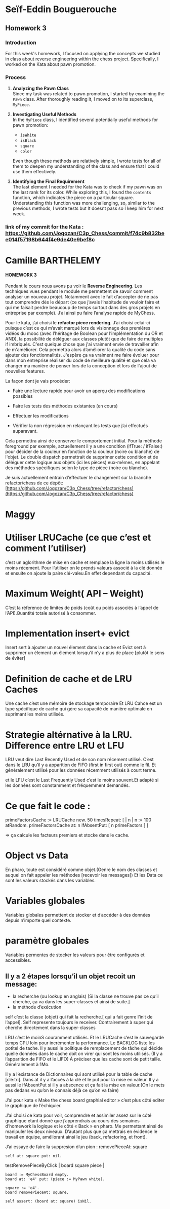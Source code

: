 # Seïf-Eddin Bouguerouche

## Homework 3

### Introduction
For this week's homework, I focused on applying the concepts we studied in class about reverse engineering within the chess project. Specifically, I worked on the Kata about pawn promotion.

### Process

1. **Analyzing the Pawn Class**  
   Since my task was related to pawn promotion, I started by examining the `Pawn` class. After thoroughly reading it, I moved on to its superclass, `MyPiece`.

2. **Investigating Useful Methods**  
   In the `MyPiece` class, I identified several potentially useful methods for pawn promotion:
   - `isWhite`
   - `isBlack`
   - `square`
   - `color`

   Even though these methods are relatively simple, I wrote tests for all of them to deepen my understanding of the class and ensure that I could use them effectively.

3. **Identifying the Final Requirement**  
   The last element I needed for the Kata was to check if my pawn was on the last rank for its color. While exploring this, I found the `contents` function, which indicates the piece on a particular square.
   Understanding this function was more challenging, so, similar to the previous methods, I wrote tests but It doesnt pass so I keep him for next week.

### link of my commit for the Kata : https://github.com/Jogozan/C3p_Chess/commit/f74c9b832bee014f57198b644f4e9de40e9bef8c

# Camille BARTHELEMY

#### HOMEWORK 3
  

Pendant le cours nous avons pu voir le **Reverse Engineering**. Les techniques vues pendant le module me permettent de savoir comment analyser un nouveau projet. Notamment avec le fait d’accepter de ne pas tout comprendre dès le départ (ce que j’avais l’habitude de vouloir faire et qui me faisait perdre beaucoup de temps surtout dans des gros projets en entreprise par exemple). J’ai ainsi pu faire l’analyse rapide de MyChess.

Pour le kata, j’ai choisi le **refactor piece rendering**. J’ai choisi celui-ci puisque c’est ce qui m’avait marqué lors du visionnage des premières vidéos du mooc (avec l’héritage de Boolean pour l’implémentation du OR et AND), la possibilité de déléguer aux classes plutôt que de faire de multiples if imbriqués. C'est quelque chose que j'ai vraiment envie de travailler afin de m'améliorer. Cela permettra alors d’améliorer la qualité du code sans ajouter des fonctionnalités. J'espère ça va vraiment me faire évoluer pour dans mon entreprise réaliser du code de meilleure qualité et que cela va changer ma manière de penser lors de la conception et lors de l'ajout de nouvelles features.

La façon dont je vais procéder:

-   Faire une lecture rapide pour avoir un aperçu des modifications possibles
    
-   Faire les tests des méthodes existantes (en cours)
    
-   Effectuer les modifications
    
-   Vérifier la non régression en relançant les tests que j’ai effectués auparavant.
    

Cela permettra ainsi de conserver le comportement initial.
Pour la méthode foreground par exemple, actuellement il y a une condition (ifTrue: / ifFalse:) pour décider de la couleur en fonction de la couleur (noire ou blanche) de l'objet. Le double dispatch permettrait de supprimer cette condition et de déléguer cette logique aux objets (ici les pièces) eux-mêmes, en appelant des méthodes spécifiques selon le type de pièce (noire ou blanche).  
  
Je suis actuellement entrain d’effectuer le changement sur la branche refactor/chess de ce dépôt: [https://github.com/Jogozan/C3p_Chess/tree/refactor/chess](https://github.com/Jogozan/C3p_Chess/tree/refactor/chess)

# Maggy

# Utiliser LRUCache (ce que c’est et comment l’utiliser)

c’est un aglorithme de mise en cache et remplace la ligne la moins utilisés le moins récement.
Pour l’utiliser on le prends valeurs associé à la clé donnée et ensuite on ajoute la paire clé-valeu.En effet dependant du capacité.

# Maximum Weight( API – Weight)

C’est la réference de limites de poids (coût ou poids associés à l’appel de l’API).Quantité totale autorisé à consommer.

# Implementation insert+ evict

Insert sert à ajouter un nouvel élement dans la cache
et Evict sert à supprimer un élement un élement lorsqu’il n’y a plus de place [plutôt le sens de éviter]

# Definition de cache et de LRU Caches

Une cache c’est une mémoire de stockage temporaire
Et LRU Cahce est un type spécifique de cache qui gère sa capacité de manière optimale en suprimant les moins utilisés.

# Strategie altérnative à la LRU. Difference entre LRU et LFU

LRU veut dire Last Recently Used et de son nom récement utilisé.
C’est dans le LRU qu’il y a apparition de FIFO (first in first out) comme le fil. Et généralement utilisé pour les données récemment utilisés à court terme.

et le LFU c’est le Last Frequently Used c’est le moins souvent.Et adapté si les données sont constamment et fréquemment demandés.

# Ce que fait le code :

primeFactorsCache := LRUCache new.
50 timesRepeat: [
| n |
n := 100 atRandom.
primeFactorsCache at: n ifAbsentPut: [ n primeFactors ] ]

=> ça calcule les facteurs premiers et stocke dans le cache.

# Object vs Data

En pharo, toute est considéré comme objet.(Genre le nom des classes et auquel on fait appeler les méthodes [recevoir les messages])
Et les Data ce sont les valeurs stockés dans les variables.

# Variables globales

Variables globales permettent de stocker et d’accéder à des données depuis n’importe quel contexte.

# paramètre globales

Variables permentes de stocker les valeurs pour être configurés et accessibles.

## Il y a 2 étapes lorsqu’il un objet recoit un message:

- la recherche (ou lookup en anglais) [Si la classe ne trouve pas ce qu’il cherche, ça va dans les super-classes et ainsi de suite.]
- la méthode d’exécution

self c’est la classe (objet) qui fait la recherche.[ qui a fait genre l’init de l’appel]. Self represente toujours le receiver.
Contrairement à super qui cherche directement dans la super-classes

LRU c’est le moinS couramment utilisés.
Et le LRUCache c’est le sauvegarde temps CPU loin pour incrémenter la performance.
Le BACKLOG liste les potitel de tache.
Il y aussi le politique de remplacement de tâche qui décide quelle données dans le cache doit on virer qui sont les moins utilisés. (Il y a l’apparition de FIFO et le LIFO)
À préciser que les cache sont de petit taille. Généralement à 1Mo.

Il y a l’existance de Dictionnaires qui sont utilisé pour la table de cache [clé:tri].
Dans at il y a l’accès à la clé et le put pour la mise en valeur.
Il y a aussi le ifAbsentPut si il y a abscence et ça fait la mise en valeur.(On le mets pas dedans vu qu’on le connais déjà ce qu’on va faire)

J’ai pour kata « Make the chess board graphial editor » c’est plus côté editer le graphique de l’échiquier.

J’ai choisi ce kata pour voir, comprendre et assimiler assez sur le côté graphique etant donné que j’apprendrais au cours des semaines d’homework la logique et le côté « Back » en pharo. Me permettant ainsi de manipuler les deux niveaux. D’autant plus que ça mettrais en évidence le travail en équipe, améliorant ainsi le jeu (back, refactoring, et front).

J’ai essayé de faire la suppresion d’un pion :
removePieceAt: square

    self at: square put: nil.

testRemovePieceByClick
| board square piece |

    board := MyChessBoard empty.
    board at: 'e4' put: (piece := MyPawn white).

    square := 'e4'.
    board removePieceAt: square.

    self assert: (board at: square) isNil.

